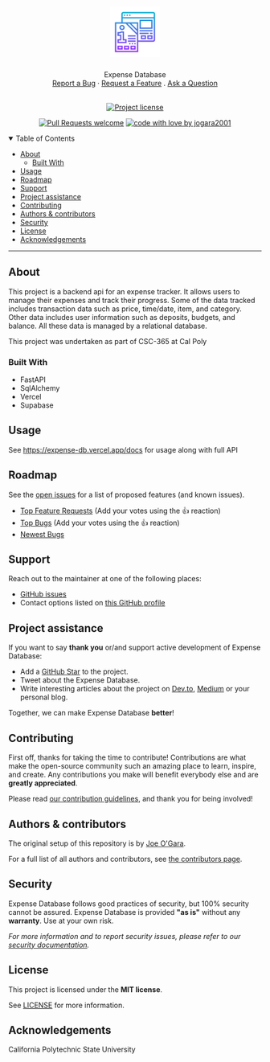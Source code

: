 <h1 align="center">
  <a href="https://github.com/jogara2001/expense_db">
    <!-- Please provide path to your logo here -->
    <img src="docs/images/logo.svg" alt="Logo" width="100" height="100">
  </a>
</h1>

<div align="center">
  Expense Database
  <br />
  <a href="https://github.com/jogara2001/expense_db/issues/new?assignees=&labels=bug&template=01_BUG_REPORT.md&title=bug%3A+">Report a Bug</a>
  ·
  <a href="https://github.com/jogara2001/expense_db/issues/new?assignees=&labels=enhancement&template=02_FEATURE_REQUEST.md&title=feat%3A+">Request a Feature</a>
  .
  <a href="https://github.com/jogara2001/expense_db/issues/new?assignees=&labels=question&template=04_SUPPORT_QUESTION.md&title=support%3A+">Ask a Question</a>
</div>

<div align="center">
<br />

[![Project license](https://img.shields.io/github/license/jogara2001/expense_db.svg?style=flat-square)](LICENSE)

[![Pull Requests welcome](https://img.shields.io/badge/PRs-welcome-ff69b4.svg?style=flat-square)](https://github.com/jogara2001/expense_db/issues?q=is%3Aissue+is%3Aopen+label%3A%22help+wanted%22)
[![code with love by jogara2001](https://img.shields.io/badge/%3C%2F%3E%20with%20%E2%99%A5%20by-jogara2001-ff1414.svg?style=flat-square)](https://github.com/jogara2001)

</div>

<details open="open">
<summary>Table of Contents</summary>

- [About](#about)
  - [Built With](#built-with)
- [Usage](#usage)
- [Roadmap](#roadmap)
- [Support](#support)
- [Project assistance](#project-assistance)
- [Contributing](#contributing)
- [Authors & contributors](#authors--contributors)
- [Security](#security)
- [License](#license)
- [Acknowledgements](#acknowledgements)

</details>

---

## About

This project is a backend api for an expense tracker. It allows users to manage 
their expenses and track their progress. Some of the data tracked includes transaction
data such as price, time/date, item, and category. Other data includes user information
such as deposits, budgets, and balance. All these data is managed by a relational database.

This project was undertaken as part of CSC-365 at Cal Poly


### Built With
- FastAPI
- SqlAlchemy
- Vercel
- Supabase

## Usage

See https://expense-db.vercel.app/docs for usage along with full API

## Roadmap

See the [open issues](https://github.com/jogara2001/expense_db/issues) for a list of proposed features (and known issues).

- [Top Feature Requests](https://github.com/jogara2001/expense_db/issues?q=label%3Aenhancement+is%3Aopen+sort%3Areactions-%2B1-desc) (Add your votes using the 👍 reaction)
- [Top Bugs](https://github.com/jogara2001/expense_db/issues?q=is%3Aissue+is%3Aopen+label%3Abug+sort%3Areactions-%2B1-desc) (Add your votes using the 👍 reaction)
- [Newest Bugs](https://github.com/jogara2001/expense_db/issues?q=is%3Aopen+is%3Aissue+label%3Abug)

## Support

Reach out to the maintainer at one of the following places:

- [GitHub issues](https://github.com/jogara2001/expense_db/issues/new?assignees=&labels=question&template=04_SUPPORT_QUESTION.md&title=support%3A+)
- Contact options listed on [this GitHub profile](https://github.com/jogara2001)

## Project assistance

If you want to say **thank you** or/and support active development of Expense Database:

- Add a [GitHub Star](https://github.com/jogara2001/expense_db) to the project.
- Tweet about the Expense Database.
- Write interesting articles about the project on [Dev.to](https://dev.to/), [Medium](https://medium.com/) or your personal blog.

Together, we can make Expense Database **better**!

## Contributing

First off, thanks for taking the time to contribute! Contributions are what make the open-source community such an amazing place to learn, inspire, and create. Any contributions you make will benefit everybody else and are **greatly appreciated**.


Please read [our contribution guidelines](docs/CONTRIBUTING.md), and thank you for being involved!

## Authors & contributors

The original setup of this repository is by [Joe O'Gara](https://github.com/jogara2001).

For a full list of all authors and contributors, see [the contributors page](https://github.com/jogara2001/expense_db/contributors).

## Security

Expense Database follows good practices of security, but 100% security cannot be assured.
Expense Database is provided **"as is"** without any **warranty**. Use at your own risk.

_For more information and to report security issues, please refer to our [security documentation](docs/SECURITY.md)._

## License

This project is licensed under the **MIT license**.

See [LICENSE](LICENSE) for more information.

## Acknowledgements

California Polytechnic State University
